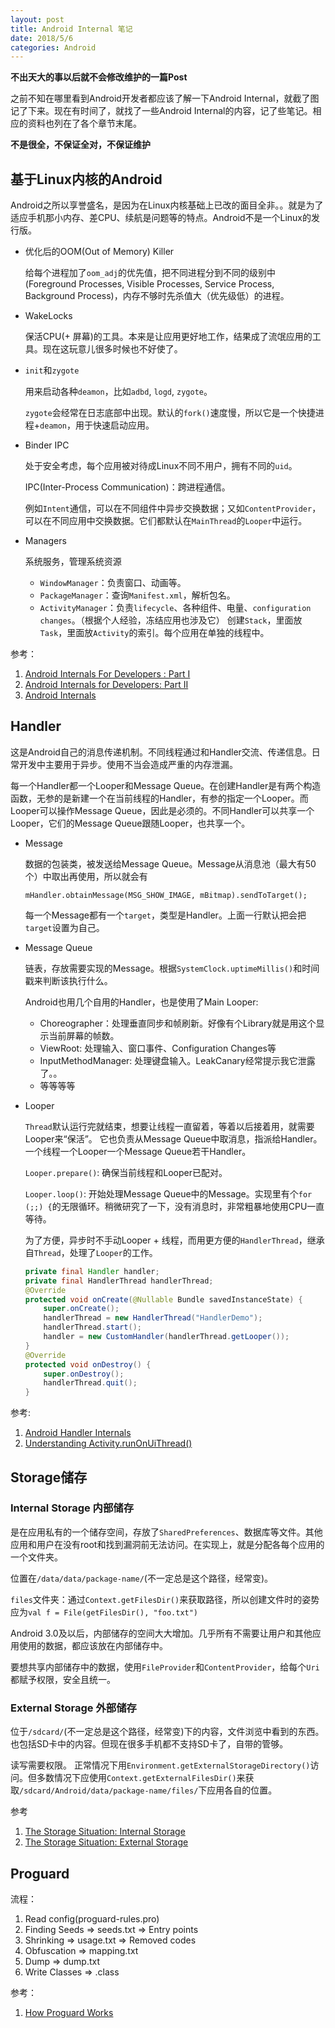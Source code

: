 ```yaml
---
layout: post
title: Android Internal 笔记
date: 2018/5/6
categories: Android
---
```


**不出天大的事以后就不会修改维护的一篇Post**

之前不知在哪里看到Android开发者都应该了解一下Android Internal，就截了图记了下来。现在有时间了，就找了一些Android Internal的内容，记了些笔记。相应的资料也列在了各个章节末尾。

**不是很全，不保证全对，不保证维护**

## 基于Linux内核的Android

Android之所以享誉盛名，是因为在Linux内核基础上已改的面目全非。。就是为了适应手机那小内存、差CPU、续航是问题等的特点。Android不是一个Linux的发行版。

<!--more-->

- 优化后的OOM(Out of Memory) Killer

    给每个进程加了`oom_adj`的优先值，把不同进程分到不同的级别中(Foreground Processes, Visible Processes, Service Process, Background Process)，内存不够时先杀值大（优先级低）的进程。

- WakeLocks

    保活CPU(+ 屏幕)的工具。本来是让应用更好地工作，结果成了流氓应用的工具。现在这玩意儿很多时候也不好使了。

- `init`和`zygote`

    用来启动各种`deamon`，比如`adbd`, `logd`, `zygote`。

    `zygote`会经常在日志底部中出现。默认的`fork()`速度慢，所以它是一个快捷进程+`deamon`，用于快速启动应用。

- Binder IPC

    处于安全考虑，每个应用被对待成Linux不同不用户，拥有不同的`uid`。

    IPC(Inter-Process Communication)：跨进程通信。

    例如`Intent`通信，可以在不同组件中异步交换数据；又如`ContentProvider`，可以在不同应用中交换数据。它们都默认在`MainThread`的`Looper`中运行。

- Managers

    系统服务，管理系统资源

  - `WindowManager`：负责窗口、动画等。
  - `PackageManager`：查询`Manifest.xml`，解析包名。
  - `ActivityManager`：负责`lifecycle`、各种组件、电量、`configuration changes`。（根据个人经验，冻结应用也涉及它）
    创建`Stack`，里面放`Task`，里面放`Activity`的索引。每个应用在单独的线程中。

参考：

1. [Android Internals For Developers : Part I](https://android.jlelse.eu/android-internals-for-developers-part-i-982a4409f4b5)
1. [Android Internals for Developers: Part II](https://android.jlelse.eu/android-internals-for-developers-part-ii-c6ca94243efa)
1. [Android Internals](https://academy.realm.io/posts/360-andev-2017-effie-barak-android-internals/)

## Handler

这是Android自己的消息传递机制。不同线程通过和Handler交流、传递信息。日常开发中主要用于异步。使用不当会造成严重的内存泄漏。

每一个Handler都一个Looper和Message Queue。在创建Handler是有两个构造函数，无参的是新建一个在当前线程的Handler，有参的指定一个Looper。而Looper可以操作Message Queue，因此是必须的。不同Handler可以共享一个Looper，它们的Message Queue跟随Looper，也共享一个。

- Message

    数据的包装类，被发送给Message Queue。Message从消息池（最大有50个）中取出再使用，所以就会有

    `mHandler.obtainMessage(MSG_SHOW_IMAGE, mBitmap).sendToTarget();`

    每一个Message都有一个`target`，类型是Handler。上面一行默认把会把`target`设置为自己。

- Message Queue

    链表，存放需要实现的Message。根据`SystemClock.uptimeMillis()`和时间戳来判断该执行什么。

    Android也用几个自用的Handler，也是使用了Main Looper:

  - Choreographer：处理垂直同步和帧刷新。好像有个Library就是用这个显示当前屏幕的帧数。
  - ViewRoot: 处理输入、窗口事件、Configuration Changes等
  - InputMethodManager: 处理键盘输入。LeakCanary经常提示我它泄露了。。
  - 等等等等

- Looper

    `Thread`默认运行完就结束，想要让线程一直留着，等着以后接着用，就需要Looper来“保活”。
    它也负责从Message Queue中取消息，指派给Handler。一个线程一个Looper一个Message Queue若干Handler。

    `Looper.prepare()`: 确保当前线程和Looper已配对。

    `Looper.loop()`: 开始处理Message Queue中的Message。实现里有个`for (;;) {`的无限循环。稍微研究了一下，没有消息时，非常粗暴地使用CPU一直等待。

    为了方便，异步时不手动Looper + 线程，而用更方便的`HandlerThread`，继承自`Thread`，处理了`Looper`的工作。

    ```Java
    private final Handler handler;
    private final HandlerThread handlerThread;
    @Override
    protected void onCreate(@Nullable Bundle savedInstanceState) {
        super.onCreate();
        handlerThread = new HandlerThread("HandlerDemo");
        handlerThread.start();
        handler = new CustomHandler(handlerThread.getLooper());
    }
    @Override
    protected void onDestroy() {
        super.onDestroy();
        handlerThread.quit();
    }
    ```

参考:

1. [Android Handler Internals](https://medium.com/@jagsaund/android-handler-internals-b5d49eba6977)
1. [Understanding Activity.runOnUiThread()](https://medium.com/@yossisegev/understanding-activity-runonuithread-e102d388fe93)

## Storage储存

### Internal Storage 内部储存

是在应用私有的一个储存空间，存放了`SharedPreferences`、数据库等文件。其他应用和用户在没有root和找到漏洞前无法访问。在实现上，就是分配各每个应用的一个文件夹。

位置在`/data/data/package-name/`(不一定总是这个路径，经常变)。

`files`文件夹：通过`Context.getFilesDir()`来获取路径，所以创建文件时的姿势应为`val f = File(getFilesDir(), "foo.txt")`

Android 3.0及以后，内部储存的空间大大增加。几乎所有不需要让用户和其他应用使用的数据，都应该放在内部储存中。

要想共享内部储存中的数据，使用`FileProvider`和`ContentProvider`，给每个`Uri`都赋予权限，安全且统一。

### External Storage 外部储存

位于`/sdcard/`(不一定总是这个路径，经常变)下的内容，文件浏览中看到的东西。也包括SD卡中的内容。但现在很多手机都不支持SD卡了，自带的管够。

读写需要权限。
正常情况下用`Environment.getExternalStorageDirectory()`访问。但多数情况下应使用`Context.getExternalFilesDir()`来获取`/sdcard/Android/data/package-name/files/`下应用各自的位置。

参考

1. [The Storage Situation: Internal Storage](https://commonsware.com/blog/2017/11/13/storage-situation-internal-storage.html)
1. [The Storage Situation: External Storage](https://commonsware.com/blog/2017/11/14/storage-situation-external-storage.html)

## Proguard

流程：

1. Read config(proguard-rules.pro)
1. Finding Seeds => seeds.txt => Entry points
1. Shrinking => usage.txt => Removed codes
1. Obfuscation => mapping.txt
1. Dump => dump.txt
1. Write Classes => .class

参考：

1. [How Proguard Works](https://www.youtube.com/watch?v=F9ymcWoDEtc)
